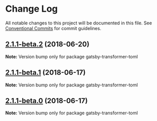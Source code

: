 # Change Log

All notable changes to this project will be documented in this file.
See [Conventional Commits](https://conventionalcommits.org) for commit guidelines.

<a name="2.1.1-beta.2"></a>

## [2.1.1-beta.2](https://github.com/gatsbyjs/gatsby/tree/master/packages/gatsby-transformer-toml/compare/gatsby-transformer-toml@2.1.1-beta.1...gatsby-transformer-toml@2.1.1-beta.2) (2018-06-20)

**Note:** Version bump only for package gatsby-transformer-toml

<a name="2.1.1-beta.1"></a>

## [2.1.1-beta.1](https://github.com/gatsbyjs/gatsby/tree/master/packages/gatsby-transformer-toml/compare/gatsby-transformer-toml@2.1.1-beta.0...gatsby-transformer-toml@2.1.1-beta.1) (2018-06-17)

**Note:** Version bump only for package gatsby-transformer-toml

<a name="2.1.1-beta.0"></a>

## [2.1.1-beta.0](https://github.com/gatsbyjs/gatsby/tree/master/packages/gatsby-transformer-toml/compare/gatsby-transformer-toml@1.1.9...gatsby-transformer-toml@2.1.1-beta.0) (2018-06-17)

**Note:** Version bump only for package gatsby-transformer-toml
